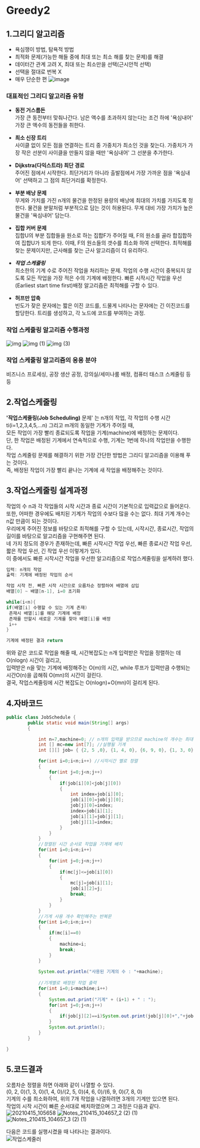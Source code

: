 # Greedy2

## 1.그리디 알고리즘
- 욕심쟁이 방법, 탐욕적 방법
- 최적화 문제(가능한 해들 중에 최대 또는 최소 해를 찾는 문제)를 해결
- 데이터간 관계 고려 X, 최대 또는 최소만을 선택(근시안적 선택)
- 선택을 절대로 번복 X
- 매우 단순한 편
![image](https://user-images.githubusercontent.com/80511265/114722898-27d5f580-9d75-11eb-9dea-3fa50bf6fec3.png)

### 대표적인  그리디 알고리즘 유형
* __동전 거스름돈__</br>
가장 큰 동전부터 맞춰나간다. 남은 액수를 초과하지 않는다는 조건 하에 '욕심내어' 가장 큰 액수의 동전들을 취한다.

* __최소 신장 트리__</br>
사이클 없이 모든 점을 연결하는 트리 중 가중치가 최소인 것을 찾는다. 가중치가 가장 작은 선분이 사이클을 만들지 않을 때만 '욕심내어' 그 선분을 추가한다.

* __Dijkstra(다익스트라) 최단 경로__</br>
주어진 점에서 시작한다. 최단거리가 아니라 출발점에서 가장 가까운 점을 '욕심내어' 선택하고 그 점의 최단거리를 확정한다.

* __부분 배낭 문제__</br>
무게와 가치를 가진 n개의 물건을 한정된 용량의 배낭에 최대의 가치를 가지도록 정한다. 물건을 분말처럼 부분적으로 담는 것이 허용된다. 무게 대비 가장 가치가 높은 물건을 '욕심내어' 담는다.

* __집합 커버 문제__</br>
집합U의 부분 집합들을 원소로 하는 집합F가 주어질 때,  F의 원소를 골라 합집합하여 집합U가 되게 한다. 이때, F의 원소들의 갯수를 최소화 하여 선택한다. 최적해를 찾는 문제이지만, 근사해를 찾는 근사 알고리즘이 더 유리하다.

* *__작업 스케줄링__*</br>
최소한의 기계 수로 주어진 작업을 처리하는 문제. 작업의 수행 시간이 중복되지 않도록 모든 작업을 가장 적은 수의 기계에 배정한다. 빠른 시작시간 작업을 우선(Earliest start time first)배정 알고리즘은 최적해를 구할 수 있다. 

* __허프만 압축__</br>
빈도가 잦은 문자에는 짧은 이진 코드를, 드물게 나타나는 문자에는 긴 이진코드를 할당한다. 트리를 생성하고, 각 노드에 코드를 부여하는 과정.

### 작업 스케줄링 알고리즘 수행과정
![img](https://user-images.githubusercontent.com/80511265/114723064-4f2cc280-9d75-11eb-9ff8-474ac1e6f4e1.png)
![img (1)](https://user-images.githubusercontent.com/80511265/114723092-55bb3a00-9d75-11eb-9802-26291aacd270.png)
![img (3)](https://user-images.githubusercontent.com/80511265/114723118-5ce24800-9d75-11eb-97de-6ca70279351f.png)

### 작업 스케줄링 알고리즘의 응용 분야
비즈니스 프로세싱, 공장 생산 공정, 강의실/세미나룸 배정, 컴퓨터 태스크 스케줄링 등등


## 2.작업스케줄링
**'작업스케줄링(Job Scheduling)** 문제' 는 n개의 작업, 각 작업의 수행 시간 ti(i=1,2,3,4,5,...n) 그리고 m개의 동일한 기계가 주어질 때,</br>
모든 작업이 가장 빨리 종료되도록 작업을 기계(machine)에 배정하는 문제이다.</br>
단, 한 작업은 배정된 기계에서 연속적으로 수행, 기계는 1번에 하나의 작업만을 수행한다.</br> 
작업 스케줄링 문제를 해결하기 위한 가장 간단한 방법은 그리디 알고리즘을 이용해 푸는 것이다.</br>
즉, 배정된 작업이 가장 빨리 끝나는 기계에 새 작업을 배정해주는 것이다. 


## 3.작업스케줄링 설계과정
작업의 수 n과 각 작업들의 시작 시간과 종료 시간이 기본적으로 입력값으로 들어온다.</br>
또한, 어떠한 경우에도 배치된 기계가 작업의 수보다 많을 수는 없다. 최대 기계 개수는 n값 만큼이 되는 것이다.</br>
우리에게 주어진 정보를 바탕으로 최적해를 구할 수 있는데, 시작시간, 종료시간, 작업의 길이를 바탕으로 알고리즘을 구현해주면 된다.</br>
네 가지 정도의 경우가 존재하는데, 빠른 시작시간 작업 우선, 빠른 종료시간 작업 우선, 짧은 작업 우선, 긴 작업 우선 이렇게가 있다.</br>
이 중에서도 빠른 시작시간 작업을 우선한 알고리즘으로 작업스케줄링을 설계하려 했다. 

```java
입력: n개의 작업
출력: 기계에 배정된 작업의 순서

작업 시작 전, 빠른 시작 시간으로 오름차순 정렬하여 배열에 삽입
배열[0] ~ 배열[n-1], i=0 초기화

while(i<n){
if(배열[i] 수행할 수 있는 기계 존재)
 존재시 배열[i]를 해당 기계에 배정
 존재를 안할시 새로운 기계를 찾아 배열[i]를 배정
 i++
}

기계에 배정된 결과 return
```
위와 같은 코드로 작업을 해줄 때, 시간복잡도는 n개 입력받은 작업을 정렬하는 데 O(nlogn) 시간이 걸리고,</br>
입력받은 n을 맞는 기계에 배정해주는 O(m)의 시간, while 루프가 입력만큼 수행되는 시간O(n)을 곱해줘 O(mn)의 시간이 걸린다.</br>
결국, 작업스케줄링에 시간 복잡도는 O(nlogn)+O(mn)이 걸리게 된다.


## 4.자바코드
```java
public class JobSchedule {
        public static void main(String[] args)
        {

            int n=7,machine=0; // n개의 입력을 받으므로 machine의 개수는 최대 7개까지 가능하다.
            int [] mc=new int[7]; //실행될 기계
            int [][] job= { {2, 5 ,0}, {1, 4, 0}, {6, 9, 0}, {1, 3, 0}, {0, 2, 0}, {7, 8, 0}, {4, 6, 0} };

            for(int i=0;i<n;i++) //시작시간 별로 정렬
            {
                for(int j=0;j<n;j++)
                {
                    if(job[i][0]<job[j][0])
                    {
                        int index=job[i][0];
                        job[i][0]=job[j][0];
                        job[j][0]=index;
                        index=job[i][1];
                        job[i][1]=job[j][1];
                        job[j][1]=index;
                    }
                }
            }
            //정렬된 시간 순서로 작업을 기계에 배치
            for(int i=0;i<n;i++)
            {
                for(int j=0;j<n;j++)
                {
                    if(mc[j]<=job[i][0])
                    {
                        mc[j]=job[i][1];
                        job[i][2]=j;
                        break;
                    }
                }
            }
            //기계 사용 개수 확인해주는 반복문
            for(int i=0;i<n;i++)
            {
                if(mc[i]==0)
                {
                    machine=i;
                    break;
                }
            }
            
            System.out.println("사용된 기계의 수 : "+machine);
            
            //기계별로 배정된 작업 출력
            for(int i=0;i<machine;i++)
            {
                System.out.print("기계" + (i+1) + " : ");
                for(int j=0;j<n;j++)
                {
                    if(job[j][2]==i)System.out.print(job[j][0]+","+job[j][1]+" ");
                }
                System.out.println();
            }
        }

}
```

## 5.코드결과
오름차순 정렬을 하면 아래와 같이 나열할 수 있다.</br>
(0, 2, 0)(1, 3, 0)(1, 4, 0)/(2, 5, 0)(4, 6, 0)/(6, 9, 0)(7, 8, 0)</br>
기계의 수를 최소화하여, 위의 7개 작업을 나열하려면 3개의 기계만 있으면 된다.</br>
작업의 시작 시간이 빠른 순서대로 배치하였으며 그 과정은 다음과 같다.</br>
![20210415_105658](https://user-images.githubusercontent.com/80511265/114803247-17a43180-9dda-11eb-876e-3f225bb29e9a.jpg)
![Notes_210415_104657_2 (2) (1)](https://user-images.githubusercontent.com/80511265/114803329-386c8700-9dda-11eb-978f-0393a1bf1be3.jpg)
![Notes_210415_104657_3 (2) (1)](https://user-images.githubusercontent.com/80511265/114803343-415d5880-9dda-11eb-8cd2-6a6f081de637.jpg)

다음은 코드를 실행시켰을 때 나타나는 결과이다.</br>
![작업스케줄러](https://user-images.githubusercontent.com/80510945/114746478-c6b91c80-9d8a-11eb-90d8-3a07f40ca338.jpg)

